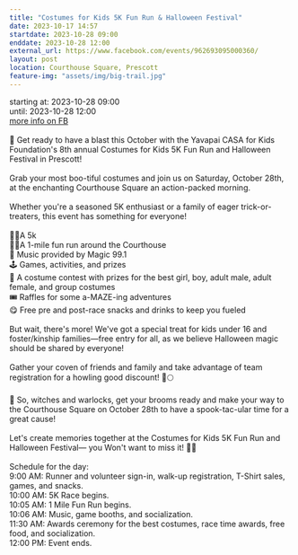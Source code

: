 ```yaml
---
title: "Costumes for Kids 5K Fun Run & Halloween Festival"
date: 2023-10-17 14:57
startdate: 2023-10-28 09:00
enddate: 2023-10-28 12:00
external_url: https://www.facebook.com/events/962693095000360/
layout: post
location: Courthouse Square, Prescott
feature-img: "assets/img/big-trail.jpg"
---
```


starting at: 2023-10-28 09:00<br>until: 2023-10-28 12:00<br><a href="https://www.facebook.com/events/962693095000360/">more info on FB</a><br><br>🎃 Get ready to have a blast this October with the Yavapai CASA for Kids Foundation's 8th annual Costumes for Kids 5K Fun Run and Halloween Festival in Prescott!<br>
  <br>
  Grab your most boo-tiful costumes and join us on Saturday, October 28th, at the enchanting Courthouse Square an action-packed morning. <br>
  <br>
  Whether you're a seasoned 5K enthusiast or a family of eager trick-or-treaters, this event has something for everyone!<br>
  <br>
  🏃‍♀️A 5k<br>
  🚶‍♀️A 1-mile fun run around the Courthouse<br>
  🎵 Music provided by Magic 99.1<br>
  🕹 Games, activities, and prizes<br>
  👻 A costume contest with prizes for the best girl, boy, adult male, adult female, and group costumes<br>
  🎟 Raffles for some a-MAZE-ing adventures<br>
  😋 Free pre and post-race snacks and drinks to keep you fueled<br>
  <br>
  But wait, there's more! We've got a special treat for kids under 16 and foster/kinship families—free entry for all, as we believe Halloween magic should be shared by everyone! <br>
  <br>
  Gather your coven of friends and family and take advantage of team registration for a howling good discount! 🐺🌕<br>
  <br>
  🎃 So, witches and warlocks, get your brooms ready and make your way to the Courthouse Square on October 28th to have a spook-tac-ular time for a great cause!<br>
  <br>
  Let's create memories together at the Costumes for Kids 5K Fun Run and Halloween Festival— you Won't want to miss it! 👻🎃<br>
  <br>
  Schedule for the day&#58;<br>
  9&#58;00 AM&#58; Runner and volunteer sign-in, walk-up registration, T-Shirt sales, games, and snacks.<br>
  10&#58;00 AM&#58; 5K Race begins.<br>
  10&#58;05 AM&#58; 1 Mile Fun Run begins.<br>
  10&#58;06 AM&#58; Music, game booths, and socialization.<br>
  11&#58;30 AM&#58; Awards ceremony for the best costumes, race time awards, free food, and socialization.<br>
  12&#58;00 PM&#58; Event ends.<br>
  <br>
  <br>
  <br>
  <br>
  <br>
  <br>
  <br>
  <br>
  <br>
  <br>
  <br>
  <br>
  <br>
  <br>
  <br>
  <br>
  <br>
  <br>
  <br>
  
